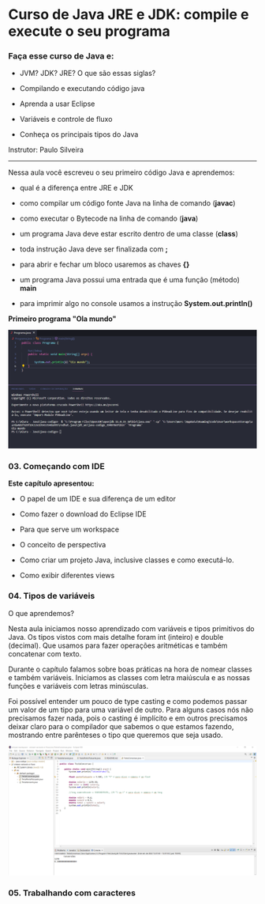 #  Curso de Java JRE e JDK: compile e execute o seu programa

### Faça esse curso de Java e:

- JVM? JDK? JRE? O que são essas siglas?

- Compilando e executando código java

- Aprenda a usar Eclipse

- Variáveis e controle de fluxo

- Conheça os principais tipos do Java

Instrutor: Paulo Silveira 
___________

Nessa aula você escreveu o seu primeiro código Java e aprendemos:

- qual é a diferença entre JRE e JDK

- como compilar um código fonte Java na linha de comando (**javac**)

- como executar o Bytecode na linha de comando (**java**)

- um programa Java deve estar escrito dentro de uma classe (**class**)

- toda instrução Java deve ser finalizada com **;**

- para abrir e fechar um bloco usaremos as chaves **{}**

- um programa Java possui uma entrada que é uma função (método) **main**

- para imprimir algo no console usamos a instrução **System.out.println()**

**Primeiro programa "Ola mundo"**

![Primeiro programa ola mundo](./imgs/prints/ProgramaOlaMundo.png)

### 03. Começando com IDE

**Este capítulo apresentou:**

- O papel de um IDE e sua diferença de um editor

- Como fazer o download do Eclipse IDE

- Para que serve um workspace

- O conceito de perspectiva

- Como criar um projeto Java, inclusive classes e como executá-lo.

- Como exibir diferentes views

### 04. Tipos de variáveis

O que aprendemos?

Nesta aula iniciamos nosso aprendizado com variáveis e tipos primitivos do Java. Os tipos vistos com mais detalhe foram int (inteiro) e double (decimal). Que usamos para fazer operações aritméticas e também concatenar com texto.

Durante o capítulo falamos sobre boas práticas na hora de nomear classes e também variáveis. Iniciamos as classes com letra maiúscula e as nossas funções e variáveis com letras minúsculas. 

Foi possível entender um pouco de type casting e como podemos passar um valor de um tipo para uma variável de outro. Para alguns casos nós não precisamos fazer nada, pois o casting é implícito e em outros precisamos deixar claro para o compilador que sabemos o que estamos fazendo, mostrando entre parênteses o tipo que queremos que seja usado.

![Tipos de variáveis](./imgs/prints/tipodeVariaveis.png)

### 05. Trabalhando com caracteres 

